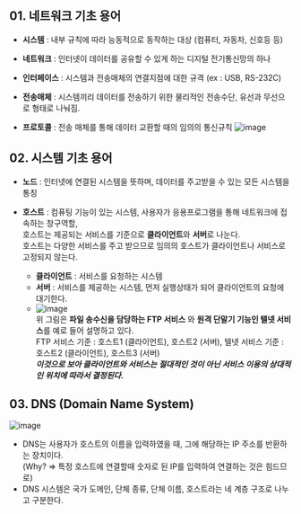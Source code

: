 
## 01. 네트워크 기초 용어
- **시스템** : 내부 규칙에 따라 능동적으로 동작하는 대상 (컴퓨터, 자동차, 신호등 등)

- **네트워크** : 인터넷이 데이터를 공유할 수 있게 하는 디지털 전기통신망의 하나
  
- **인터페이스** : 시스템과 전송매체의 연결지점에 대한 규격 (ex : USB, RS-232C)
    
- **전송매체** : 시스템끼리 데이터를 전송하기 위한 물리적인 전송수단, 유선과 무선으로 형태로 나눠짐.
  
- **프로토콜** : 전송 매체를 통해 데이터 교환할 때의 임의의 통신규칙
![image](https://user-images.githubusercontent.com/29484377/138067857-e41c00b6-567c-405d-924a-2187f99c0ea6.png)

## 02. 시스템 기초 용어
- **노드** : 인터넷에 연결된 시스템을 뜻하며, 데이터를 주고받을 수 있는 모든 시스템을 통칭  
  
- **호스트** : 컴퓨팅 기능이 있는 시스템, 사용자가 응용프로그램을 통해 네트워크에 접속하는 창구역할,  
  호스트는 제공되는 서비스를 기준으로 **클라이언트**와 **서버**로 나눈다.  
  호스트는 다양한 서비스를 주고 받으므로 임의의 호스트가 클라이언트나 서비스로 고정되지 않는다.  
  - **클라이언트** : 서비스를 요청하는 시스템
  - **서버** : 서비스를 제공하는 시스템, 먼저 실행상태가 되어 클라이언트의 요청에 대기한다. 
  - ![image](https://user-images.githubusercontent.com/29484377/138069334-5528218d-f148-4fd1-9883-b43d3433c5b2.png)  
  위 그림은 **파일 송수신을 담당하는 FTP 서비스** 와 **원격 단말기 기능인 텔넷 서비스**를 예로 들어 설명하고 있다.  
  FTP 서비스 기준 : 호스트1 (클라이언트), 호스트2 (서버), 텔넷 서비스 기준 : 호스트2 (클라이언트), 호스트3 (서버)  
  ___이것으로 보아 클라이언트와 서비스는 절대적인 것이 아닌 서비스 이용의 상대적인 위치에 따라서 결정된다.___

## 03. DNS (Domain Name System)
![image](https://user-images.githubusercontent.com/29484377/138440020-3346e1ff-5754-4599-91a0-4edd11693700.png)
- DNS는 사용자가 호스트의 이름을 입력하였을 때, 그에 해당하는 IP 주소를 반환하는 장치이다.  
  (Why? => 특정 호스트에 연결할때 숫자로 된 IP를 입력하여 연결하는 것은 힘드므로)
- DNS 시스템은 국가 도메인, 단체 종류, 단체 이름, 호스트라는 네 계층 구조로 나누고 구분한다.
